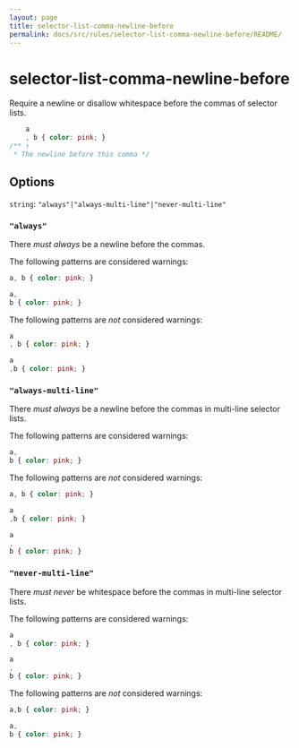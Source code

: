 ```yaml
---
layout: page
title: selector-list-comma-newline-before
permalink: docs/src/rules/selector-list-comma-newline-before/README/
---
```


# selector-list-comma-newline-before

Require a newline or disallow whitespace before the commas of selector lists.

```css
    a
    , b { color: pink; }
/** ↑
 * The newline before this comma */
```

## Options

`string`: `"always"|"always-multi-line"|"never-multi-line"`

### `"always"`

There *must always* be a newline before the commas.

The following patterns are considered warnings:

```css
a, b { color: pink; }
```

```css
a,
b { color: pink; }
```

The following patterns are *not* considered warnings:

```css
a
, b { color: pink; }
```

```css
a
,b { color: pink; }
```

### `"always-multi-line"`

There *must always* be a newline before the commas in multi-line selector lists.

The following patterns are considered warnings:

```css
a,
b { color: pink; }
```

The following patterns are *not* considered warnings:

```css
a, b { color: pink; }
```

```css
a
,b { color: pink; }
```

```css
a
,
b { color: pink; }
```

### `"never-multi-line"`

There *must never* be whitespace before the commas in multi-line selector lists.

The following patterns are considered warnings:

```css
a
, b { color: pink; }
```

```css
a
,
b { color: pink; }
```

The following patterns are *not* considered warnings:

```css
a,b { color: pink; }
```

```css
a,
b { color: pink; }
```
